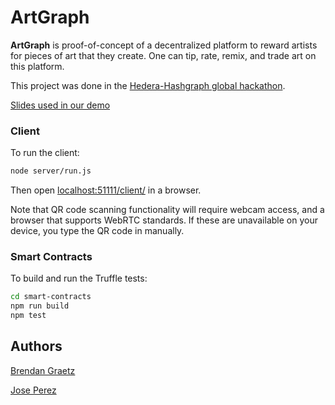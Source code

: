 # ArtGraph

**ArtGraph** is proof-of-concept of a decentralized platform to reward artists for pieces of art
that they create. One can tip, rate, remix, and trade art on this platform.

This project was done in the [Hedera-Hashgraph global hackathon][hedera18hackathon].

[Slides used in our demo](https://docs.google.com/presentation/d/1Z1Unu5-9l-Xtf4247MKV85LB8hQFIhrAi55jPPpua5A/edit?usp=sharing)

### Client

To run the client:

```bash
node server/run.js
```

Then open [localhost:51111/client/](http://localhost:51111/client/) in a browser.

Note that QR code scanning functionality will require webcam access, and a browser that supports
WebRTC standards. If these are unavailable on your device, you type the QR code in manually.

### Smart Contracts

To build and run the Truffle tests:

```bash
cd smart-contracts
npm run build
npm test
```

## Authors

[Brendan Graetz][brendan]

[Jose Perez][jose]


[hedera18hackathon]: https://www.hedera18.com/hackathon/
[brendan]: https://github.com/bguiz
[jose]: https://github.com/jmpmonteagudo/

